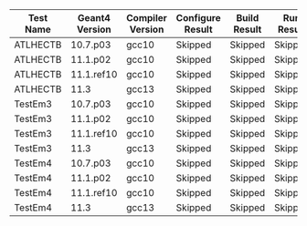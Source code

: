 | Test Name | Geant4 Version | Compiler Version | Configure Result | Build Result  | Run Result   |
|-----------|----------------|------------------|------------------|--------------|--------------|
| ATLHECTB | 10.7.p03 | gcc10 | Skipped | Skipped | Skipped |
| ATLHECTB | 11.1.p02 | gcc10 | Skipped | Skipped | Skipped |
| ATLHECTB | 11.1.ref10 | gcc10 | Skipped | Skipped | Skipped |
| ATLHECTB | 11.3 | gcc13 | Skipped | Skipped | Skipped |
| TestEm3 | 10.7.p03 | gcc10 | Skipped | Skipped | Skipped |
| TestEm3 | 11.1.p02 | gcc10 | Skipped | Skipped | Skipped |
| TestEm3 | 11.1.ref10 | gcc10 | Skipped | Skipped | Skipped |
| TestEm3 | 11.3 | gcc13 | Skipped | Skipped | Skipped |
| TestEm4 | 10.7.p03 | gcc10 | Skipped | Skipped | Skipped |
| TestEm4 | 11.1.p02 | gcc10 | Skipped | Skipped | Skipped |
| TestEm4 | 11.1.ref10 | gcc10 | Skipped | Skipped | Skipped |
| TestEm4 | 11.3 | gcc13 | Skipped | Skipped | Skipped |

